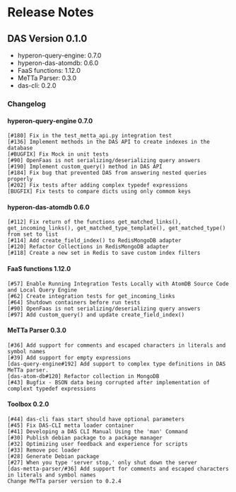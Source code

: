 # Release Notes

## DAS Version 0.1.0

* hyperon-query-engine: 0.7.0
* hyperon-das-atomdb: 0.6.0
* FaaS functions: 1.12.0
* MeTTa Parser: 0.3.0
* das-cli: 0.2.0

### Changelog

#### hyperon-query-engine 0.7.0

```
[#180] Fix in the test_metta_api.py integration test
[#136] Implement methods in the DAS API to create indexes in the database
[#BUGFIX] Fix Mock in unit tests
[#90] OpenFaas is not serializing/deserializing query answers
[#190] Implement custom_query() method in DAS API
[#184] Fix bug that prevented DAS from answering nested queries properly
[#202] Fix tests after adding complex typedef expressions
[BUGFIX] Fix tests to compare dicts using only commom keys
```

#### hyperon-das-atomdb 0.6.0

```
[#112] Fix return of the functions get_matched_links(), get_incoming_links(), get_matched_type_template(), get_matched_type() from set to list
[#114] Add create_field_index() to RedisMongoDB adapter
[#120] Refactor Collections in RedisMongoDB adapter
[#118] Create a new set in Redis to save custom index filters
```

#### FaaS functions 1.12.0

```
[#57] Enable Running Integration Tests Locally with AtomDB Source Code and Local Query Engine
[#62] Create integration tests for get_incoming_links
[#64] Shutdown containers before run tests
[#90] OpenFaas is not serializing/deserializing query answers
[#97] Add custom_query() and update create_field_index()
```

#### MeTTa Parser 0.3.0

```
[#36] Add support for comments and escaped characters in literals and symbol names
[#39] Add support for empty expressions
[das-query-engine#192] Add support to complex type definitions in DAS MeTTa parser.
[das-atom-db#120] Refactor collection in MongoDB
[#43] Bugfix - BSON data being corrupted after implementation of complext typedef expressions
```

#### Toolbox 0.2.0

```
[#44] das-cli faas start should have optional parameters
[#45] Fix DAS-CLI metta loader container 
[#41] Developing a DAS CLI Manual Using the 'man' Command
[#30] Publish debian package to a package manager
[#32] Optimizing user feedback and experience for scripts
[#33] Remove poc loader
[#28] Generate Debian package
[#27] When you type 'server stop,' only shut down the server
[das-metta-parser/#36] Add support for comments and escaped characters in literals and symbol names
Change MeTTa parser version to 0.2.4
```
